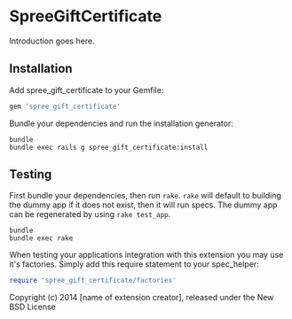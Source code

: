 SpreeGiftCertificate
====================

Introduction goes here.

Installation
------------

Add spree_gift_certificate to your Gemfile:

```ruby
gem 'spree_gift_certificate'
```

Bundle your dependencies and run the installation generator:

```shell
bundle
bundle exec rails g spree_gift_certificate:install
```

Testing
-------

First bundle your dependencies, then run `rake`. `rake` will default to building the dummy app if it does not exist, then it will run specs. The dummy app can be regenerated by using `rake test_app`.

```shell
bundle
bundle exec rake
```

When testing your applications integration with this extension you may use it's factories.
Simply add this require statement to your spec_helper:

```ruby
require 'spree_gift_certificate/factories'
```

Copyright (c) 2014 [name of extension creator], released under the New BSD License
